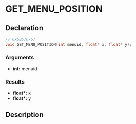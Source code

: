 # GET_MENU_POSITION

## Declaration
```cpp
// 0x5B576767
void GET_MENU_POSITION(int menuid, float* x, float* y);
```

### Arguments
- **int:** menuid

### Results
- **float\*:** x
- **float\*:** y

## Description

